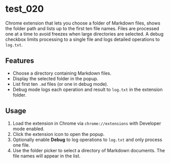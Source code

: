 # test_020

Chrome extension that lets you choose a folder of Markdown files,
shows the folder path and lists up to the first ten file names.
Files are processed one at a time to avoid freezes when large
directories are selected. A debug checkbox limits processing to a
single file and logs detailed operations to `log.txt`.

## Features
- Choose a directory containing Markdown files.
- Display the selected folder in the popup.
- List first ten `.md` files (or one in debug mode).
- Debug mode logs each operation and result to `log.txt` in the extension folder.

## Usage
1. Load the extension in Chrome via `chrome://extensions` with Developer mode enabled.
2. Click the extension icon to open the popup.
3. Optionally enable **Debug** to log operations to `log.txt` and only process one file.
4. Use the folder picker to select a directory of Markdown documents. The file names will appear in the list.

